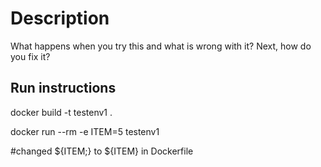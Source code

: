 # Description

What happens when you try this and what is wrong with it? Next, how do you fix it?

## Run instructions

docker build -t testenv1 .

docker run --rm -e ITEM=5 testenv1

#changed ${ITEM;} to ${ITEM} in Dockerfile


